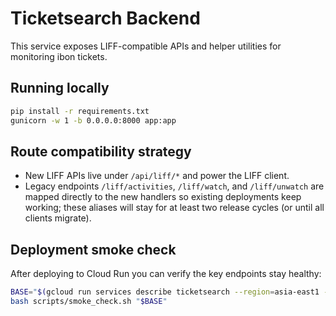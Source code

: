 # Ticketsearch Backend

This service exposes LIFF-compatible APIs and helper utilities for monitoring ibon tickets.

## Running locally

```bash
pip install -r requirements.txt
gunicorn -w 1 -b 0.0.0.0:8000 app:app
```

## Route compatibility strategy

* New LIFF APIs live under `/api/liff/*` and power the LIFF client.
* Legacy endpoints `/liff/activities`, `/liff/watch`, and `/liff/unwatch` are mapped directly to the new handlers so existing deployments keep working; these aliases will stay for at least two release cycles (or until all clients migrate).

## Deployment smoke check

After deploying to Cloud Run you can verify the key endpoints stay healthy:

```bash
BASE="$(gcloud run services describe ticketsearch --region=asia-east1 --format='value(status.url)')"
bash scripts/smoke_check.sh "$BASE"
```
